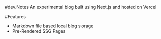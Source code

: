 #dev.Notes
An experimental blog built using Next.js and hosted on Vercel

#Features
- Markdown file based local blog storage
- Pre-Rendered SSG Pages